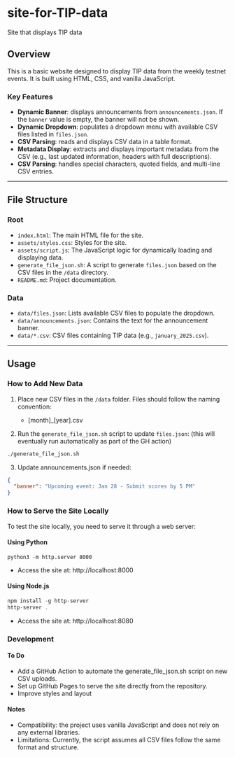 # site-for-TIP-data

Site that displays TIP data

## Overview

This is a basic website designed to display TIP data from the weekly testnet events. It is built using HTML, CSS, and vanilla JavaScript.

### Key Features

- **Dynamic Banner**: displays announcements from `announcements.json`. If the `banner` value is empty, the banner will not be shown.
- **Dynamic Dropdown**: populates a dropdown menu with available CSV files listed in `files.json`.
- **CSV Parsing**: reads and displays CSV data in a table format.
- **Metadata Display**: extracts and displays important metadata from the CSV (e.g., last updated information, headers with full descriptions).
- **CSV Parsing**: handles special characters, quoted fields, and multi-line CSV entries.

---

## File Structure

### Root

- `index.html`: The main HTML file for the site.
- `assets/styles.css`: Styles for the site.
- `assets/script.js`: The JavaScript logic for dynamically loading and displaying data.
- `generate_file_json.sh`: A script to generate `files.json` based on the CSV files in the `/data` directory.
- `README.md`: Project documentation.

### Data

- `data/files.json`: Lists available CSV files to populate the dropdown.
- `data/announcements.json`: Contains the text for the announcement banner.
- `data/*.csv`: CSV files containing TIP data (e.g., `january_2025.csv`).

---

## Usage

### How to Add New Data

1. Place new CSV files in the `/data` folder. Files should follow the naming convention:
    - [month]_[year].csv

2. Run the `generate_file_json.sh` script to update `files.json`: (this will eventually run automatically as part of the GH action)
```bash
./generate_file_json.sh
```

3. Update announcements.json if needed:
```json
{
  "banner": "Upcoming event: Jan 28 - Submit scores by 5 PM"
}
```


### How to Serve the Site Locally

To test the site locally, you need to serve it through a web server:

#### Using Python

`python3 -m http.server 8000`

- Access the site at: http://localhost:8000

#### Using Node.js

```javascript
npm install -g http-server
http-server .
```
- Access the site at: http://localhost:8080


### Development

#### To Do

- Add a GitHub Action to automate the generate_file_json.sh script on new CSV uploads.
- Set up GitHub Pages to serve the site directly from the repository.
- Improve styles and layout

#### Notes

- Compatibility: the project uses vanilla JavaScript and does not rely on any external libraries.
- Limitations: Currently, the script assumes all CSV files follow the same format and structure.